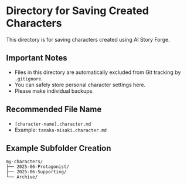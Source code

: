 # Directory for Saving Created Characters

This directory is for saving characters created using AI Story Forge.

## Important Notes
- Files in this directory are automatically excluded from Git tracking by `.gitignore`.
- You can safely store personal character settings here.
- Please make individual backups.

## Recommended File Name
- `[character-name].character.md`
- Example: `tanaka-misaki.character.md`

## Example Subfolder Creation
```
my-characters/
├── 2025-06-Protagonist/
├── 2025-06-Supporting/
└── Archive/
```